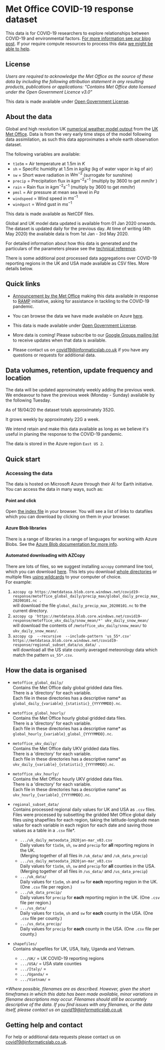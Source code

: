 # Met Office COVID-19 response dataset

This data is for COVID-19 researchers to explore relationships between COVID-19 and environmental factors. [For more information see our blog post](https://medium.com/informatics-lab/met-office-and-partners-offer-data-and-platform-for-covid-19-researchers-83848ac55f5f). If your require compute resources to process this data [we might be able to help](https://medium.com/informatics-lab/met-office-and-partners-offer-data-and-platform-for-covid-19-researchers-83848ac55f5f).

## License

_Users are required to acknowledge the Met Office as the source of these data by including the following attribution statement in any resulting products, publications or applications: “Contains Met Office data licensed under the Open Government Licence v3.0”_

This data is made available under [Open Government License](http://www.nationalarchives.gov.uk/doc/open-government-licence/version/3/).

## About the data

Global and high resolution UK [numerical weather model output](https://www.metoffice.gov.uk/research/approach/modelling-systems/unified-model/weather-forecasting) from the [UK Met Office](https://www.metoffice.gov.uk/). Data is from the very early time steps of the model following data assimilation, as such this data approximates a whole earth observation dataset.

The following variables are available:

- `t1o5m` = Air temperature at 1.5m in $K$
- `sh` = Specific humidity at 1.5m in $kg/kg$ (kg of water vapor in kg of air)
- `sw` = Short wave radiation in $W m^{-2}$ (surrogate for sunshine)
- `precip` = Precipitation flux in $kg m^{-2} s^{-1}$ (multiply by 3600 to get $mm / hr$ )
- `rain` = Rain flux in $kg m^{-2} s^{-1}$ (multiply by 3600 to get $mm / hr$)
- `pmsl` = Air pressure at mean sea level in $Pa$
- `windspeed` = Wind speed in $m s^{-1}$
- `windgust` = Wind gust in $m s^{-1}$

This data is made available as NetCDF files.

Global and UK model data updated is available from 01 Jan 2020 onwards. The dataset is updated daily for the previous day. At time of writing (4th May 2020) the available data is from 1st Jan - 3rd May 2020.

For detailed information about how this data is generated and the particulars of the parameters please see the [technical reference](https://metdatasa.blob.core.windows.net/covid19-response/README_data_processing.pdf).

There is some additional post processed data aggregations over COVID-19 reporting regions in the UK and USA made available as CSV files. More details below.

## Quick links

- [Announcement by the Met Office](https://medium.com/informatics-lab/met-office-and-partners-offer-data-and-compute-platform-for-covid-19-researchers-83848ac55f5f) making this data available in response to [RAMP](https://epcced.github.io/ramp/) initiative, asking for assistance in tackling to the COVID-19 pandemic.

- You can browse the data we have made available on Azure [here](index.html).

- This data is made available under [Open Government License](http://www.nationalarchives.gov.uk/doc/open-government-licence/version/3/).

- More data is coming! Please subscribe to our [Google Groups mailing list](https://groups.google.com/forum/#!forum/met-office-covid-19-data-and-platform-updates/join) to receive updates when that data is available.

- Please contact us on [covid19@informaticslab.co.uk](mailto:covid19@informaticslab.co.uk) if you have any questions or requests for additional data.

## Data volumes, retention, update frequency and location

The data will be updated approximately weekly adding the previous week. We endeavour to have the previous week (Monday - Sunday) available by the following Tuesday.

As of 18/04/20 the dataset totals approximately 352G. 

It grows weekly by approximately 22G a week.

We intend retain and make this data available as long as we believe it's useful in planing the response to the COVID-19 pandemic.

The data is stored in the Azure region `East US 2`.

## Quick start

### Accessing the data

The data is hosted on Microsoft Azure through their AI for Earth initiative. You can access the data in many ways, such as:

#### Point and click

Open [the index file](https://metdatasa.blob.core.windows.net/covid19-response/index.html) in your browser. You will see a list of links to datafiles which you can download by clicking on them in your browser.

#### Azure Blob libraries

There is a range of libraries in a range of languages for working with Azure Blobs. See the [Azure Blob documentation for more info](https://docs.microsoft.com/en-us/azure/storage/blobs/storage-blobs-overview).

#### Automated downloading with AZCopy

There are lots of files, so we suggest installing `azcopy` command line tool, which you can download [here](https://docs.microsoft.com/en-us/azure/storage/common/storage-use-azcopy-v10#download-azcopy). This lets you download [whole directories](https://docs.microsoft.com/en-us/azure/storage/common/storage-use-azcopy-blobs?toc=/azure/storage/blobs/toc.json#download-the-contents-of-a-directory) or multiple files [using wildcards](https://docs.microsoft.com/en-us/azure/storage/common/storage-use-azcopy-blobs?toc=/azure/storage/blobs/toc.json#use-wildcard-characters-1) to your computer of choice. <br>
For example: <br>
1. `azcopy cp https://metdatasa.blob.core.windows.net/covid19-response/metoffice_global_daily/precip_max/global_daily_precip_max_20200101.nc .`<br>
will download the file `global_daily_precip_max_20200101.nc` to the current directory.
2. `azcopy cp 'https://metdatasa.blob.core.windows.net/covid19-response/metoffice_ukv_daily/snow_mean/*' ukv_daily_snow_mean/`<br>
will download the contents of `/metoffice_ukv_daily/snow_mean/` to `ukv_daily_snow_mean/`.
3. `azcopy cp  --recursive  --include-pattern 'us_55*.csv' https://metdatasa.blob.core.windows.net/covid19-response/regional_subset_data/us_data/ .`<br>
will download all the US state county averaged meteorology data which match the pattern `us_55*.csv`.

## How the data is organised

- `metoffice_global_daily/`<br>
Contains the Met Office daily global gridded data files.<br>
There is a 'directory' for each variable.<br>
Each file in these directories has a descriptive name* as `global_daily_{variable}_{statistic}_{YYYYMMDD}.nc`.

- `metoffice_global_hourly/`<br>
Contains the Met Office hourly global gridded data files.<br>
There is a 'directory' for each variable.<br>
Each file in these directories has a descriptive name* as `global_hourly_{variable}_global_{YYYYMMDD}.nc`.

- `metoffice_ukv_daily/`<br>
Contains the Met Office daily UKV gridded data files.<br>
There is a 'directory' for each variable.<br>
Each file in these directories has a descriptive name* as `ukv_daily_{variable}_{statistic}_{YYYYMMDD}.nc`.

- `metoffice_ukv_hourly/`<br>
Contains the Met Office hourly UKV gridded data files.<br>
There is a 'directory' for each variable.<br>
Each file in these directories has a descriptive name* as `ukv_hourly_{variable}_{YYYYMMDD}.nc`.

- `regional_subset_data/`<br>
Contains processed regional daily values for UK and USA as `.csv` files.<br>
Files were processed by subsetting the gridded Met Office global daily files using shapefiles for each region, taking the latitude-longitude mean value for each variable in each region for each date and saving those values as a table in a `.csv` file*.
  - `.../uk_daily_meteodata_2020jan-mar_v03.csv` <br>
    Daily values for `t1o5m`, `sh`, `sw` and `precip` for **all** reporting regions in the UK. <br>
    (Merging together of all files in `/uk_data/` and `/uk_data_precip`)
  - `.../us_daily_meteodata_2020jan-mar_v03.csv`<br>
    Daily values for `t1o5m`, `sh`, `sw` and `precip` for **all** counties in the USA. <br>
    (Merging together of all files in `/us_data/` and `/us_data_precip`)
  - `.../uk_data/`<br> 
    Daily values for `t1o5m`, `sh` and `sw` for **each** reporting region in the UK. (One `.csv` file per region.)
  - `.../uk_data_precip/`<br> 
    Daily values for `precip` for **each** reporting region in the UK. (One `.csv` file per region.)
  - `.../us_data/`<br>
    Daily values for `t1o5m`, `sh` and `sw` for **each** county in the USA. (One `.csv` file per county.)
  - `.../us_data_precip/`<br>
    Daily values for `precip` for **each** county in the USA. (One `.csv` file per county.)

- `shapefiles/`<br>
Contains shapefiles for UK, USA, Italy, Uganda and Vietnam.
  - `.../UK/` = UK COVID-19 reporting regions
  - `.../USA/` = USA state counties
  - `.../Italy/` =
  - `.../Uganda/` =
  - `.../Vietnam/` =

_*Where possible, filenames are as described. However, given the short timeframes in which this data has been made available, minor variations in filename descriptions may occur. Filenames should still be accurately descriptive of the data. If you find issues with any filenames, or the data itself, please contact us on [covid19@informaticslab.co.uk](mailto:covid19@informaticslab.co.uk)_

## Getting help and contact

For help or additional data requests please contact us on [covid19@informaticslab.co.uk](mailto:covid19@informaticslab.co.uk).